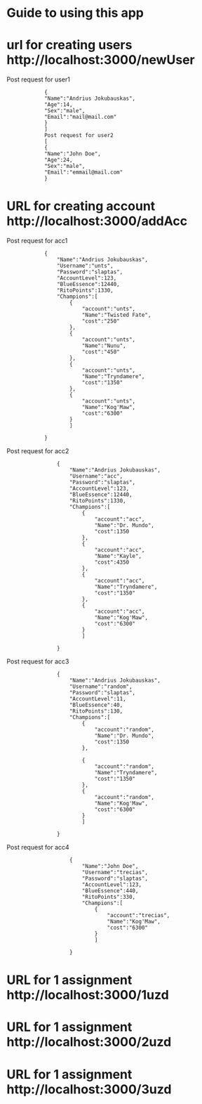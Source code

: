 # Guide to using this app

# url for creating users http://localhost:3000/newUser
Post request for user1

                {
                "Name":"Andrius Jokubauskas",
                "Age":14,
                "Sex":"male",
                "Email":"mail@mail.com"
                }
                ]
                Post request for user2
                [
                {
                "Name":"John Doe",
                "Age":24,
                "Sex":"male",
                "Email":"emmail@mail.com"
                }

# URL for creating account http://localhost:3000/addAcc
Post request for acc1

                {
                    "Name":"Andrius Jokubauskas",
                    "Username":"unts",
                    "Password":"slaptas",
                    "AccountLevel":123,
                    "BlueEssence":12440,
                    "RitoPoints":1330,
                    "Champions":[
                        {
                            "account":"unts",
                            "Name":"Twisted Fate",
                            "cost":"250"
                        },
                        {
                            "account":"unts",
                            "Name":"Nunu",
                            "cost":"450"
                        },
                        {
                            "account":"unts",
                            "Name":"Tryndamere",
                            "cost":"1350"
                        },
                        {
                            "account":"unts",
                            "Name":"Kog'Maw",
                            "cost":"6300"
                        }
                        ]
                    
                }

Post request for acc2

                    {
                        "Name":"Andrius Jokubauskas",
                        "Username":"acc",
                        "Password":"slaptas",
                        "AccountLevel":123,
                        "BlueEssence":12440,
                        "RitoPoints":1330,
                        "Champions":[
                            {
                                "account":"acc",
                                "Name":"Dr. Mundo",
                                "cost":1350
                            },
                            {
                                "account":"acc",
                                "Name":"Kayle",
                                "cost":4350
                            },
                            {
                                "account":"acc",
                                "Name":"Tryndamere",
                                "cost":"1350"
                            },
                            {
                                "account":"acc",
                                "Name":"Kog'Maw",
                                "cost":"6300"
                            }
                            ]
                        
                    }

Post request for acc3

                    {
                        "Name":"Andrius Jokubauskas",
                        "Username":"random",
                        "Password":"slaptas",
                        "AccountLevel":11,
                        "BlueEssence":40,
                        "RitoPoints":130,
                        "Champions":[
                            {
                                "account":"random",
                                "Name":"Dr. Mundo",
                                "cost":1350
                            },
                            
                            {
                                "account":"random",
                                "Name":"Tryndamere",
                                "cost":"1350"
                            },
                            {
                                "account":"random",
                                "Name":"Kog'Maw",
                                "cost":"6300"
                            }
                            ]
                        
                    }

Post request for acc4

                        {
                            "Name":"John Doe",
                            "Username":"trecias",
                            "Password":"slaptas",
                            "AccountLevel":123,
                            "BlueEssence":440,
                            "RitoPoints":330,
                            "Champions":[
                                {
                                    "account":"trecias",
                                    "Name":"Kog'Maw",
                                    "cost":"6300"
                                }
                                ]
                            
                        }
                        
# URL for 1 assignment http://localhost:3000/1uzd

# URL for 1 assignment http://localhost:3000/2uzd

# URL for 1 assignment http://localhost:3000/3uzd

